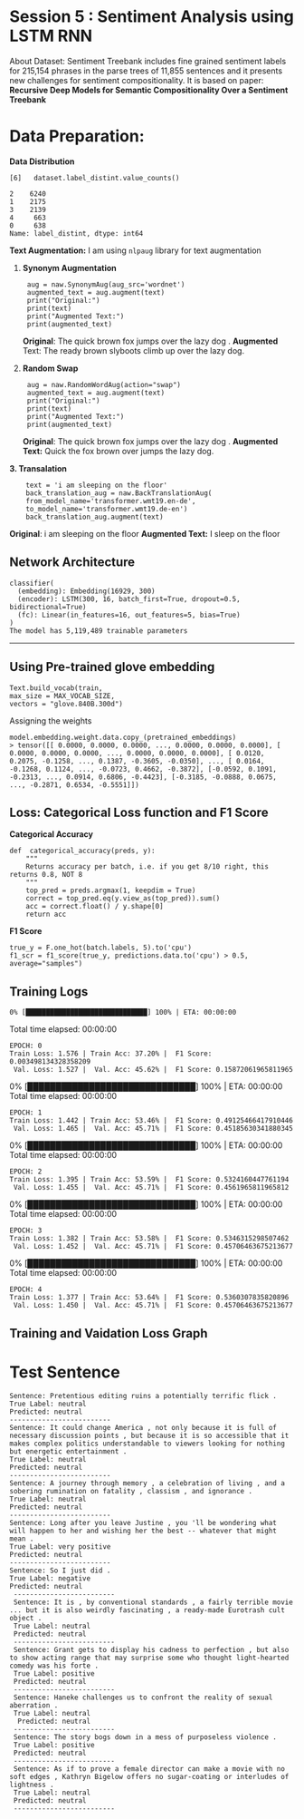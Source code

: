 # Session 5 : Sentiment Analysis using LSTM RNN

About Dataset: Sentiment Treebank includes fine grained sentiment labels for 215,154 phrases in the parse trees of 11,855 sentences and it presents new challenges for sentiment compositionality. It is based on  paper: **Recursive Deep Models for Semantic Compositionality Over a Sentiment Treebank**


# Data Preparation: 
**Data Distribution**

    [6]   dataset.label_distint.value_counts()
  
    2    6240
    1    2175
    3    2139
    4     663
    0     638
    Name: label_distint, dtype: int64
**Text Augmentation:** 
I am using `nlpaug` library for text augmentation
1. **Synonym Augmentation**

	    aug = naw.SynonymAug(aug_src='wordnet')
	    augmented_text = aug.augment(text)
	    print("Original:")
	    print(text)
	    print("Augmented Text:")
	    print(augmented_text)

	**Original**: The quick brown fox jumps over the lazy dog . 
	**Augmented** Text: The ready brown slyboots climb up over the lazy dog.
2. **Random Swap**
			
		aug = naw.RandomWordAug(action="swap")
	    augmented_text = aug.augment(text)
	    print("Original:")
	    print(text)
	    print("Augmented Text:")
	    print(augmented_text)
	**Original**: The quick brown fox jumps over the lazy dog .
	**Augmented Text:** Quick the fox brown over jumps the lazy dog.

 **3. Transalation**
		

	    text = 'i am sleeping on the floor'
   		back_translation_aug = naw.BackTranslationAug(
   		from_model_name='transformer.wmt19.en-de',
   		to_model_name='transformer.wmt19.de-en')
   		back_translation_aug.augment(text)
	

**Original**: i am sleeping on the floor
**Augmented Text:** I sleep on the floor

## Network Architecture

    classifier(
      (embedding): Embedding(16929, 300)
      (encoder): LSTM(300, 16, batch_first=True, dropout=0.5, bidirectional=True)
      (fc): Linear(in_features=16, out_features=5, bias=True)
    )
    The model has 5,119,489 trainable parameters

----------
##  Using Pre-trained glove embedding

    Text.build_vocab(train,
    max_size = MAX_VOCAB_SIZE,
    vectors = "glove.840B.300d")
Assigning the weights

	model.embedding.weight.data.copy_(pretrained_embeddings)
    > tensor([[ 0.0000, 0.0000, 0.0000, ..., 0.0000, 0.0000, 0.0000], [ 0.0000, 0.0000, 0.0000, ..., 0.0000, 0.0000, 0.0000], [ 0.0120, 0.2075, -0.1258, ..., 0.1387, -0.3605, -0.0350], ..., [ 0.0164, -0.1268, 0.1124, ..., -0.0723, 0.4662, -0.3872], [-0.0592, 0.1091, -0.2313, ..., 0.0914, 0.6806, -0.4423], [-0.3185, -0.0888, 0.0675, ..., -0.2871, 0.6534, -0.5551]])

## Loss: Categorical Loss function and F1 Score
**Categorical Accuracy**

	def  categorical_accuracy(preds, y):
		"""
		Returns accuracy per batch, i.e. if you get 8/10 right, this returns 0.8, NOT 8
		"""
		top_pred = preds.argmax(1, keepdim = True)
		correct = top_pred.eq(y.view_as(top_pred)).sum()
		acc = correct.float() / y.shape[0]
		return acc

**F1 Score**

    true_y = F.one_hot(batch.labels, 5).to('cpu')
    f1_scr = f1_score(true_y, predictions.data.to('cpu') > 0.5, average="samples")

##  Training Logs

    0% [██████████████████████████████] 100% | ETA: 00:00:00
Total time elapsed: 00:00:00

	EPOCH: 0
	Train Loss: 1.576 | Train Acc: 37.20% |  F1 Score: 0.003498134328358209
	 Val. Loss: 1.527 |  Val. Acc: 45.62% |  F1 Score: 0.15872061965811965

0% [██████████████████████████████] 100% | ETA: 00:00:00
Total time elapsed: 00:00:00

	EPOCH: 1
	Train Loss: 1.442 | Train Acc: 53.46% |  F1 Score: 0.49125466417910446
	 Val. Loss: 1.465 |  Val. Acc: 45.71% |  F1 Score: 0.45185630341880345

0% [██████████████████████████████] 100% | ETA: 00:00:00
Total time elapsed: 00:00:00

	EPOCH: 2
	Train Loss: 1.395 | Train Acc: 53.59% |  F1 Score: 0.5324160447761194
	 Val. Loss: 1.455 |  Val. Acc: 45.71% |  F1 Score: 0.4561965811965812

0% [██████████████████████████████] 100% | ETA: 00:00:00
Total time elapsed: 00:00:00

	EPOCH: 3
	Train Loss: 1.382 | Train Acc: 53.58% |  F1 Score: 0.5346315298507462
	 Val. Loss: 1.452 |  Val. Acc: 45.71% |  F1 Score: 0.45706463675213677

0% [██████████████████████████████] 100% | ETA: 00:00:00
Total time elapsed: 00:00:00

	EPOCH: 4
	Train Loss: 1.377 | Train Acc: 53.64% |  F1 Score: 0.5360307835820896
	 Val. Loss: 1.450 |  Val. Acc: 45.71% |  F1 Score: 0.45706463675213677

## Training and Vaidation Loss Graph




# Test Sentence 

    Sentence: Pretentious editing ruins a potentially terrific flick . 
    True Label: neutral 
    Predicted: neutral 
    ------------------------- 
    Sentence: It could change America , not only because it is full of necessary discussion points , but because it is so accessible that it makes complex politics understandable to viewers looking for nothing but energetic entertainment . 
    True Label: neutral 
    Predicted: neutral 
    ------------------------- 
    Sentence: A journey through memory , a celebration of living , and a sobering rumination on fatality , classism , and ignorance . 
    True Label: neutral 
    Predicted: neutral 
    ------------------------- 
    Sentence: Long after you leave Justine , you 'll be wondering what will happen to her and wishing her the best -- whatever that might mean . 
    True Label: very positive 
    Predicted: neutral 
    ------------------------- 
    Sentence: So I just did . 
    True Label: negative 
    Predicted: neutral
     ------------------------- 
     Sentence: It is , by conventional standards , a fairly terrible movie ... but it is also weirdly fascinating , a ready-made Eurotrash cult object . 
     True Label: neutral 
     Predicted: neutral 
     ------------------------- 
     Sentence: Grant gets to display his cadness to perfection , but also to show acting range that may surprise some who thought light-hearted comedy was his forte . 
     True Label: positive 
     Predicted: neutral 
     ------------------------- 
     Sentence: Haneke challenges us to confront the reality of sexual aberration . 
     True Label: neutral
      Predicted: neutral 
     ------------------------- 
     Sentence: The story bogs down in a mess of purposeless violence . 
     True Label: positive 
     Predicted: neutral 
     ------------------------- 
     Sentence: As if to prove a female director can make a movie with no soft edges , Kathryn Bigelow offers no sugar-coating or interludes of lightness . 
     True Label: neutral 
     Predicted: neutral 
     -------------------------
